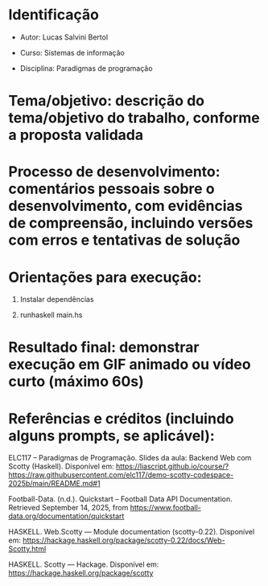 
# Identificação

* Autor: Lucas Salvini Bertol

* Curso: Sistemas de informação 

* Disciplina: Paradigmas de programação

# Tema/objetivo: descrição do tema/objetivo do trabalho, conforme a proposta validada

# Processo de desenvolvimento: comentários pessoais sobre o desenvolvimento, com evidências de compreensão, incluindo versões com erros e tentativas de solução

# Orientações para execução: 
    
1. Instalar dependências

2. runhaskell main.hs

# Resultado final: demonstrar execução em GIF animado ou vídeo curto (máximo 60s)

# Referências e créditos (incluindo alguns prompts, se aplicável): 

ELC117 – Paradigmas de Programação. Slides da aula: Backend Web com Scotty (Haskell). Disponível em: https://liascript.github.io/course/?https://raw.githubusercontent.com/elc117/demo-scotty-codespace-2025b/main/README.md#1

Football-Data. (n.d.). Quickstart – Football Data API Documentation. Retrieved September 14, 2025, from https://www.football-data.org/documentation/quickstart

HASKELL. Web.Scotty — Module documentation (scotty-0.22). Disponível em: https://hackage.haskell.org/package/scotty-0.22/docs/Web-Scotty.html

HASKELL. Scotty — Hackage. Disponível em: https://hackage.haskell.org/package/scotty


